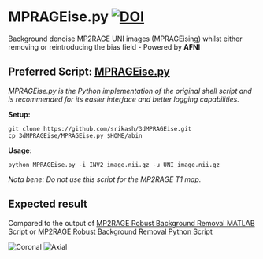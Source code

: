 # MPRAGEise.py [![DOI](https://zenodo.org/badge/DOI/10.5281/zenodo.304074221.svg)](https://zenodo.org/badge/latestdoi/304074221)

Background denoise MP2RAGE UNI images (MPRAGEising) whilst either removing or reintroducing the bias field - Powered by **AFNI**

## **Preferred Script: [MPRAGEise.py](https://github.com/srikash/3dMPRAGEise/blob/main/MPRAGEise.py)**  
*MPRAGEise.py is the Python implementation of the original shell script and is recommended for its easier interface and better logging capabilities.*

**Setup:**

`git clone https://github.com/srikash/3dMPRAGEise.git`  
`cp 3dMPRAGEise/MPRAGEise.py $HOME/abin`  

**Usage:**

`python MPRAGEise.py -i INV2_image.nii.gz -u UNI_image.nii.gz`

*Nota bene: Do not use this script for the MP2RAGE T1 map.*


## Expected result
Compared to the output of [MP2RAGE Robust Background Removal MATLAB Script](https://github.com/JosePMarques/MP2RAGE-related-scripts/blob/master/DemoRemoveBackgroundNoise.m) or [MP2RAGE Robust Background Removal Python Script](https://github.com/khanlab/mp2rage_genUniDen/blob/master/mp2rage_genUniDen.py)

![Coronal](img/coronal.png)
![Axial](img/axial.png)



